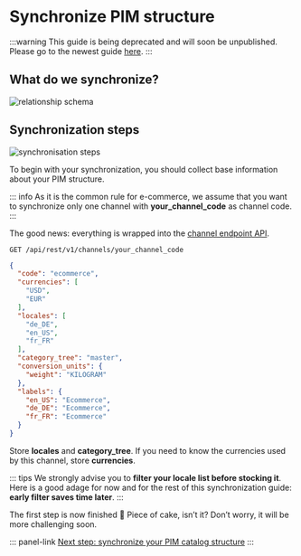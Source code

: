 # Synchronize PIM structure

:::warning
This guide is being deprecated and will soon be unpublished. Please go to the newest guide [here](/apps/how-to-retrieve-pim-structure.html).
:::

## What do we synchronize?
![relationship schema](../../img/getting-started/synchronize-pim-products/step-1-objects-relationship-schema.svg)

## Synchronization steps
![synchronisation steps](../../img/getting-started/synchronize-pim-products/step-1-steps-schema.svg)

To begin with your synchronization, you should collect base information about your PIM structure. 

::: info
As it is the common rule for e-commerce, we assume that you want to synchronize only one channel with **your_channel_code** as channel code.
:::

The good news: everything is wrapped into the [channel endpoint API](https://api.akeneo.com/api-reference.html#get_channels__code_).

`GET /api/rest/v1/channels/your_channel_code`
```json
{
  "code": "ecommerce",
  "currencies": [
    "USD",
    "EUR"
  ],
  "locales": [
    "de_DE",
    "en_US",
    "fr_FR"
  ],
  "category_tree": "master",
  "conversion_units": {
    "weight": "KILOGRAM"
  },
  "labels": {
    "en_US": "Ecommerce",
    "de_DE": "Ecommerce",
    "fr_FR": "Ecommerce"
  }
}
```

Store **locales** and **category_tree**. If you need to know the currencies used by this channel, store **currencies**.

::: tips
We strongly advise you to **filter your locale list before stocking it**. Here is a good adage for now and for the rest of this synchronization guide: **early filter saves time later**.
:::

The first step is now finished :tada: Piece of cake, isn’t it? Don’t worry, it will be more challenging soon.

::: panel-link [Next step: synchronize your PIM catalog structure](/getting-started/synchronize-pim-products-6x/step-2.html)
:::
